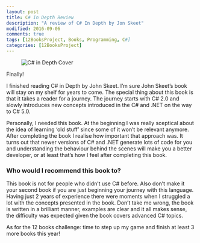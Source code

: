 ```yaml
---
layout: post
title: C# In Depth Review
description: "A review of C# In Depth by Jon Skeet"
modified: 2016-09-06
comments: true
tags: [12BooksProject, Books, Programming, C#]
categories: [12BooksProject]
---
```

<figure class="half center">
  <img src="{{site.url}}/images/cSharpInDepth.jpeg" alt="C# in Depth Cover">
</figure>

Finally!

I finished reading C# in Depth by John Skeet. I’m sure John Skeet’s book will stay on my shelf for years to come. The special thing about this book is that it takes a reader for a journey. The journey starts with C# 2.0 and slowly introduces new concepts introduced in the C# and .NET on the way to C# 5.0.

<!-- more -->

Personally, I needed this book. At the beginning I was really sceptical about the idea of learning ‘old stuff’ since some of it won’t be relevant anymore. After completing the book I realise how important that approach was. It turns out that newer versions of C# and .NET generate lots of code for you and understanding the behaviour behind the scenes will make you a better developer, or at least that’s how I feel after completing this book.

### Who would I recommend this book to?
This book is not for people who didn’t use C# before. Also don’t make it your second book if you are just beginning your journey with this language. Having just 2 years of experience there were moments when I struggled a lot with the concepts presented in the book. Don’t take me wrong, the book is written in a brilliant manner, examples are clear and it all makes sense, the difficulty was expected given the book covers advanced C# topics.

As for the 12 books challenge: time to step up my game and finish at least 3 more books this year!
